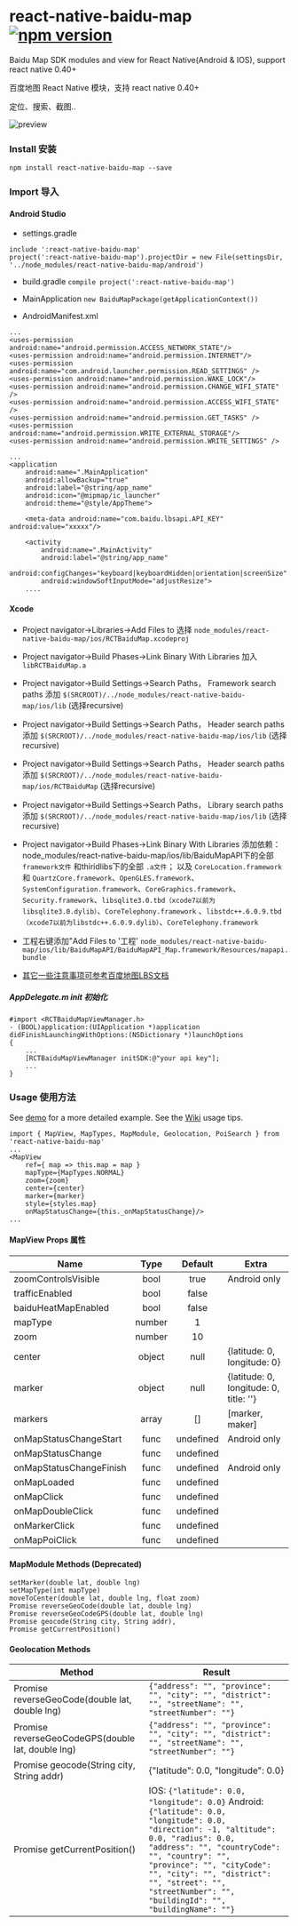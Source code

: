 # react-native-baidu-map [![npm version](https://img.shields.io/npm/v/react-native-baidu-map.svg?style=flat)](https://www.npmjs.com/package/react-native-baidu-map)

Baidu Map SDK modules and view for React Native(Android & IOS), support react native 0.40+

百度地图 React Native 模块，支持 react native 0.40+

定位、搜索、截图..

![preview](https://github.com/8088/react-native-baidu-map/blob/master/demo/preview.gif)

### Install 安装
```
npm install react-native-baidu-map --save
```
### Import 导入

#### Android Studio
- settings.gradle
```
include ':react-native-baidu-map'
project(':react-native-baidu-map').projectDir = new File(settingsDir, '../node_modules/react-native-baidu-map/android')
```

- build.gradle `compile project(':react-native-baidu-map')`

- MainApplication `new BaiduMapPackage(getApplicationContext())`
            
- AndroidManifest.xml
```
...
<uses-permission android:name="android.permission.ACCESS_NETWORK_STATE"/>
<uses-permission android:name="android.permission.INTERNET"/>
<uses-permission android:name="com.android.launcher.permission.READ_SETTINGS" />
<uses-permission android:name="android.permission.WAKE_LOCK"/>
<uses-permission android:name="android.permission.CHANGE_WIFI_STATE" />
<uses-permission android:name="android.permission.ACCESS_WIFI_STATE" />
<uses-permission android:name="android.permission.GET_TASKS" />
<uses-permission android:name="android.permission.WRITE_EXTERNAL_STORAGE"/>
<uses-permission android:name="android.permission.WRITE_SETTINGS" />

...
<application
    android:name=".MainApplication"
    android:allowBackup="true"
    android:label="@string/app_name"
    android:icon="@mipmap/ic_launcher"
    android:theme="@style/AppTheme">

    <meta-data android:name="com.baidu.lbsapi.API_KEY" android:value="xxxxx"/>

    <activity
        android:name=".MainActivity"
        android:label="@string/app_name"
        android:configChanges="keyboard|keyboardHidden|orientation|screenSize"
        android:windowSoftInputMode="adjustResize">
    ....

```


#### Xcode
- Project navigator->Libraries->Add Files to 选择 `node_modules/react-native-baidu-map/ios/RCTBaiduMap.xcodeproj`
- Project navigator->Build Phases->Link Binary With Libraries 加入 `libRCTBaiduMap.a`
- Project navigator->Build Settings->Search Paths， Framework search paths 添加 `$(SRCROOT)/../node_modules/react-native-baidu-map/ios/lib` (选择recursive)
- Project navigator->Build Settings->Search Paths， Header search paths 添加 `$(SRCROOT)/../node_modules/react-native-baidu-map/ios/lib` (选择recursive)
- Project navigator->Build Settings->Search Paths， Header search paths 添加 `$(SRCROOT)/../node_modules/react-native-baidu-map/ios/RCTBaiduMap` (选择recursive)
- Project navigator->Build Settings->Search Paths， Library search paths 添加 `$(SRCROOT)/../node_modules/react-native-baidu-map/ios/lib` (选择recursive)
- Project navigator->Build Phases->Link Binary With Libraries 添加依赖：node_modules/react-native-baidu-map/ios/lib/BaiduMapAPI下的全部 `framework文件` 和thiridlibs下的全部 `.a文件`；
以及 `CoreLocation.framework` 和 `QuartzCore.framework`、`OpenGLES.framework`、`SystemConfiguration.framework`、`CoreGraphics.framework`、`Security.framework`、`libsqlite3.0.tbd（xcode7以前为 libsqlite3.0.dylib）`、`CoreTelephony.framework` 、`libstdc++.6.0.9.tbd（xcode7以前为libstdc++.6.0.9.dylib）`、`CoreTelephony.framework`
- 工程右键添加"Add Files to '工程' `node_modules/react-native-baidu-map/ios/lib/BaiduMapAPI/BaiduMapAPI_Map.framework/Resources/mapapi.bundle`

- [其它一些注意事项可参考百度地图LBS文档](http://lbsyun.baidu.com/index.php?title=iossdk/guide/buildproject)

##### AppDelegate.m init 初始化
    #import <RCTBaiduMapViewManager.h>
    - (BOOL)application:(UIApplication *)application didFinishLaunchingWithOptions:(NSDictionary *)launchOptions
    {
        ...
        [RCTBaiduMapViewManager initSDK:@"your api key"];
        ...
    }
  
### Usage 使用方法
See [demo](https://github.com/8088/react-native-baidu-map/tree/master/demo) for a more detailed example. See the [Wiki](https://github.com/8088/react-native-baidu-map/wiki) usage tips.
```
import { MapView, MapTypes, MapModule, Geolocation, PoiSearch } from 'react-native-baidu-map'
...
<MapView
    ref={ map => this.map = map }
    mapType={MapTypes.NORMAL}
    zoom={zoom}
    center={center}
    marker={marker}
    style={styles.map}
    onMapStatusChange={this._onMapStatusChange}/>
...

```

#### MapView Props 属性
| Name                    | Type  | Default  | Extra 
| ----------------------- |:-----:| :-------:| -------
| zoomControlsVisible     | bool  | true     | Android only
| trafficEnabled          | bool  | false    |
| baiduHeatMapEnabled     | bool  | false    |
| mapType                 | number| 1        |
| zoom                    | number| 10       |
| center                  | object| null     | {latitude: 0, longitude: 0}
| marker                  | object| null     | {latitude: 0, longitude: 0, title: ''}
| markers                 | array | []       | [marker, maker]
| onMapStatusChangeStart  | func  | undefined| Android only
| onMapStatusChange       | func  | undefined|
| onMapStatusChangeFinish | func  | undefined| Android only
| onMapLoaded             | func  | undefined|
| onMapClick              | func  | undefined|
| onMapDoubleClick        | func  | undefined|
| onMarkerClick           | func  | undefined|
| onMapPoiClick           | func  | undefined|

#### MapModule Methods (Deprecated)
    setMarker(double lat, double lng)
    setMapType(int mapType)
    moveToCenter(double lat, double lng, float zoom)
    Promise reverseGeoCode(double lat, double lng)
    Promise reverseGeoCodeGPS(double lat, double lng)
    Promise geocode(String city, String addr),
    Promise getCurrentPosition()
      
#### Geolocation Methods

| Method                    | Result 
| ------------------------- | -------
| Promise reverseGeoCode(double lat, double lng) | `{"address": "", "province": "", "city": "", "district": "", "streetName": "", "streetNumber": ""}`
| Promise reverseGeoCodeGPS(double lat, double lng) |  `{"address": "", "province": "", "city": "", "district": "", "streetName": "", "streetNumber": ""}`
| Promise geocode(String city, String addr) | {"latitude": 0.0, "longitude": 0.0}
| Promise getCurrentPosition() | IOS: `{"latitude": 0.0, "longitude": 0.0}` Android: `{"latitude": 0.0, "longitude": 0.0, "direction": -1, "altitude": 0.0, "radius": 0.0, "address": "", "countryCode": "", "country": "", "province": "", "cityCode": "", "city": "", "district": "", "street": "", "streetNumber": "", "buildingId": "", "buildingName": ""}`
